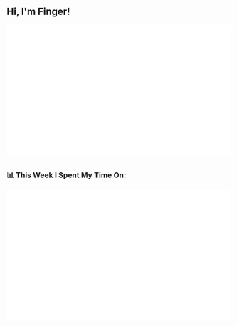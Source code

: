 <h2> Hi, I'm Finger!</h2>

<img align="right" src="https://raw.githubusercontent.com/spianmo/github-stats/master/generated/overview.svg#gh-light-mode-only">

<!-- <img align="right" height="160em" src="https://github-readme-stats-eight-theta.vercel.app/api/top-langs/?username=spianmo&layout=compact&langs_count=8&theme=algolia"/>	 -->
	
```go
package main

type Me struct {
	Name   string
	Job    string
	Code   string
	Skills string
}

func main() {
	me := &Me{
		Name:   "Finger",
		Job:    "Client-side Engineer",
		Code:   "Java, Kotlin, C#, Rust and C++ and Others",
		Skills: "Android, Security, Cross-platform client, NLP, CV, ASR ^o^",
	}
	_ = me
}
```


<h3>📊 This Week I Spent My Time On:</h3>
<img align='right' src="https://raw.githubusercontent.com/spianmo/github-stats/master/generated/languages.svg#gh-light-mode-only">

<!--START_SECTION:waka-->

```txt
Kotlin                         12 hrs 40 mins  ████████▒░░░░░░░░░░░░░░░░   33.66 %
Java                           6 hrs 40 mins   ████▒░░░░░░░░░░░░░░░░░░░░   17.73 %
CMake                          5 hrs 10 mins   ███▒░░░░░░░░░░░░░░░░░░░░░   13.76 %
C++                            2 hrs 25 mins   █▓░░░░░░░░░░░░░░░░░░░░░░░   06.44 %
Python                         2 hrs 2 mins    █▒░░░░░░░░░░░░░░░░░░░░░░░   05.42 %
```

<!--END_SECTION:waka-->
